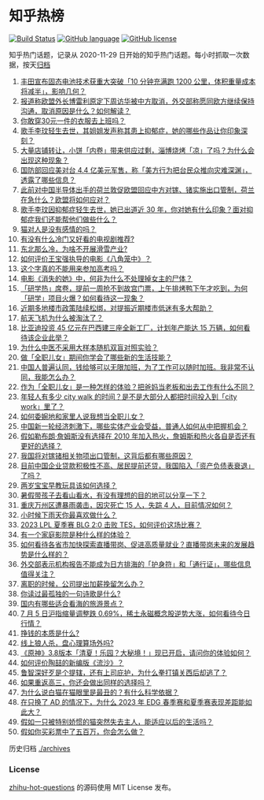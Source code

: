 # 知乎热榜
[![Build Status](https://github.com/ToWeLong/zhihu-hot-questions/workflows/CI/badge.svg)](https://github.com/ToWeLong/zhihu-hot-questions/actions)
[![GitHub language](https://img.shields.io/badge/language-golang-orange.svg)](https://golang.org/)
[![GitHub license](https://img.shields.io/github/license/ToWeLong/zhihu-hot-questions)](https://github.com/ToWeLong/zhihu-hot-questions/blob/main/LICENSE)

知乎热门话题，记录从 2020-11-29 日开始的知乎热门话题。每小时抓取一次数据，按天[归档](./archives)

<!-- BEGIN -->

1. [丰田宣布固态电池技术获重大突破「10 分钟充满跑 1200 公里，体积重量成本将减半」，影响几何？](https://www.zhihu.com/question/610463631)
1. [报道称欧盟外长博雷利原定下周访华被中方取消，外交部称愿同欧方继续保持沟通，取消原因是什么？如何解读？](https://www.zhihu.com/question/610463055)
1. [你敢穿30元一件的衣服去上班吗？](https://www.zhihu.com/question/606509967)
1. [歌手李玟轻生去世，其姐姐发声称其患上抑郁症，她的哪些作品让你印象深刻？](https://www.zhihu.com/question/610553174)
1. [大量店铺转让，小饼「内卷」带来供应过剩，淄博烧烤「凉」了吗？为什么会出现这种现象？](https://www.zhihu.com/question/610461393)
1. [国防部回应美对台 4.4 亿美元军售，称「美方行为把台民众推向灾难深渊」，透露了哪些信息？](https://www.zhihu.com/question/610442392)
1. [此前对中国半导体出手的荷兰敦促欧盟回应中方对镓、锗实施出口管制，荷兰在急什么？欧盟将如何应对？](https://www.zhihu.com/question/610538153)
1. [歌手李玟因抑郁症轻生去世，她已出道近 30 年，你对她有什么印象？面对抑郁症我们还能帮他们做些什么？](https://www.zhihu.com/question/610553893)
1. [猫对人是没有感情的吗？](https://www.zhihu.com/question/27378204)
1. [有没有什么冷门又好看的电视剧推荐?](https://www.zhihu.com/question/595259975)
1. [东北那么冷，为啥不开展滑雪产业?](https://www.zhihu.com/question/609930277)
1. [如何评价王宝强执导的电影《八角笼中》？](https://www.zhihu.com/question/603748979)
1. [这个字真的不能用来参加高考吗？](https://www.zhihu.com/question/607978069)
1. [电影《消失的她》中，何非为什么不处理掉女主的尸体？](https://www.zhihu.com/question/608059136)
1. [「研学热」席卷，提前一周抢不到故宫门票，上午排烤鸭下午才吃到，为何「研学」项目火爆？如何看待这一现象？](https://www.zhihu.com/question/610438956)
1. [近期多地楼市政策陆续松绑，对提振近期楼市低迷有多大帮助？](https://www.zhihu.com/question/609606548)
1. [航天飞机为什么被淘汰了？](https://www.zhihu.com/question/36811404)
1. [比亚迪投资 45 亿元在巴西建三座全新工厂，计划年产能达 15 万辆，如何看待该企业此举？](https://www.zhihu.com/question/610472668)
1. [为什么中医不采用大样本随机双盲对照实验？](https://www.zhihu.com/question/603424861)
1. [做「全职儿女」期间你学会了哪些新的生活技能？](https://www.zhihu.com/question/610276756)
1. [中国人普遍认同，钱给够可以无限加班，为了工作可以随时加班。我非常不认同，我能怎么办？](https://www.zhihu.com/question/609600827)
1. [作为「全职儿女」是一种怎样的体验？把爸妈当老板和出去工作有什么不同？](https://www.zhihu.com/question/610276483)
1. [年轻人有多少 city walk 的时间？是不是大部分人都把时间投入到「city work」里了？](https://www.zhihu.com/question/610470097)
1. [如何委婉地和家里人说我想当全职儿女？](https://www.zhihu.com/question/593083416)
1. [中国新一轮经济刺激下，哪些实体产业会受益，普通人如何从中把握机会？](https://www.zhihu.com/question/609607019)
1. [假如勒布朗·詹姆斯没有选择在 2010 年加入热火，詹姆斯和热火各自是否还有更好的选择？](https://www.zhihu.com/question/606970645)
1. [我国将对镓锗相关物项出口管制，这背后都有哪些原因？](https://www.zhihu.com/question/610223296)
1. [目前中国企业贷款积极性不高、居民提前还贷，我国陷入「资产负债表衰退」了吗？](https://www.zhihu.com/question/610066945)
1. [两岁宝宝早教玩具该如何选择？](https://www.zhihu.com/question/535502186)
1. [暑假带孩子去看山看水，有没有理想的目的地可以分享一下？](https://www.zhihu.com/question/609232486)
1. [重庆万州区遭暴雨袭击，因灾死亡 15 人，失踪 4 人，目前情况如何？](https://www.zhihu.com/question/610456313)
1. [小时候下雨天你最喜欢做什么？](https://www.zhihu.com/question/601873764)
1. [2023 LPL 夏季赛 BLG 2:0 击败 TES，如何评价这场比赛？](https://www.zhihu.com/question/610514738)
1. [有一个家庭影院是种什么样的体验？](https://www.zhihu.com/question/57050156)
1. [如何看待各省市加快探索直播带岗、促进高质量就业？直播带岗未来的发展趋势是什么样的？](https://www.zhihu.com/question/610459235)
1. [外交部表示机构报告不能成为日方排海的「护身符」和「通行证」，哪些信息值得关注？](https://www.zhihu.com/question/610462754)
1. [离职的时候，公司提出加薪挽留怎么办？](https://www.zhihu.com/question/608980591)
1. [你读过最孤独的一句诗歌是什么?](https://www.zhihu.com/question/610441950)
1. [国内有哪些适合看海的旅游景点？](https://www.zhihu.com/question/604997905)
1. [7 月 5 日沪指缩量调整跌 0.69%，稀土永磁概念股逆势大涨，如何看待今日行情？](https://www.zhihu.com/question/610431189)
1. [挣钱的本质是什么?](https://www.zhihu.com/question/577178625)
1. [线上狼人杀，盘心理算场外吗?](https://www.zhihu.com/question/602033367)
1. [《原神》3.8版本「清夏！乐园？大秘境！」现已开启，请问你的体验如何？](https://www.zhihu.com/question/610429701)
1. [如何评价陶喆的新编版《流沙》？](https://www.zhihu.com/question/610076115)
1. [鲁智深好歹是个提辖，还有上司庇护，为什么拳打镇关西后却逃了？](https://www.zhihu.com/question/594491024)
1. [如果重返高三，你还会做出同样的选择吗？](https://www.zhihu.com/question/610417806)
1. [为什么说白猫在猫眼里是最丑的？有什么科学依据？](https://www.zhihu.com/question/609445968)
1. [在只换了 AD 的情况下，为什么 2023 年 EDG 春季赛和夏季赛表现差距能如此大？](https://www.zhihu.com/question/610380860)
1. [假如一只被特别娇惯的猫突然失去主人，能适应以后的生活吗？](https://www.zhihu.com/question/609779217)
1. [假如你买彩票中了五百万，你会怎么做？](https://www.zhihu.com/question/610026961)

<!-- END -->

历史归档 [./archives](./archives)


### License
[zhihu-hot-questions](https://github.com/towelong/zhihu-hot-questions) 的源码使用 MIT License 发布。